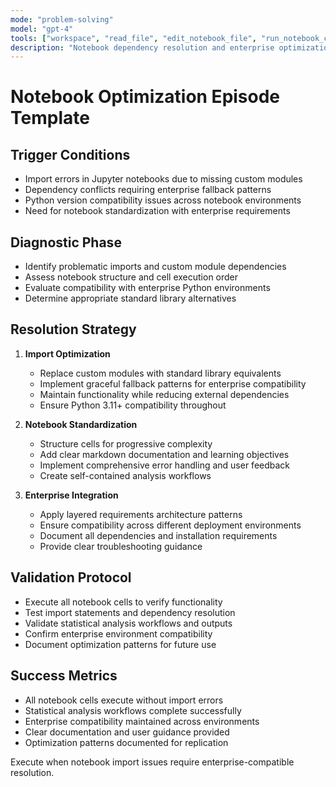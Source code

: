 ```yaml
---
mode: "problem-solving"
model: "gpt-4"
tools: ["workspace", "read_file", "edit_notebook_file", "run_notebook_cell"]
description: "Notebook dependency resolution and enterprise optimization"
---
```


# Notebook Optimization Episode Template

## Trigger Conditions
- Import errors in Jupyter notebooks due to missing custom modules
- Dependency conflicts requiring enterprise fallback patterns
- Python version compatibility issues across notebook environments
- Need for notebook standardization with enterprise requirements

## Diagnostic Phase
- Identify problematic imports and custom module dependencies
- Assess notebook structure and cell execution order
- Evaluate compatibility with enterprise Python environments
- Determine appropriate standard library alternatives

## Resolution Strategy
1. **Import Optimization**
   - Replace custom modules with standard library equivalents
   - Implement graceful fallback patterns for enterprise compatibility
   - Maintain functionality while reducing external dependencies
   - Ensure Python 3.11+ compatibility throughout

2. **Notebook Standardization**
   - Structure cells for progressive complexity
   - Add clear markdown documentation and learning objectives
   - Implement comprehensive error handling and user feedback
   - Create self-contained analysis workflows

3. **Enterprise Integration**
   - Apply layered requirements architecture patterns
   - Ensure compatibility across different deployment environments
   - Document all dependencies and installation requirements
   - Provide clear troubleshooting guidance

## Validation Protocol
- Execute all notebook cells to verify functionality
- Test import statements and dependency resolution
- Validate statistical analysis workflows and outputs
- Confirm enterprise environment compatibility
- Document optimization patterns for future use

## Success Metrics
- All notebook cells execute without import errors
- Statistical analysis workflows complete successfully
- Enterprise compatibility maintained across environments
- Clear documentation and user guidance provided
- Optimization patterns documented for replication

Execute when notebook import issues require enterprise-compatible resolution.
